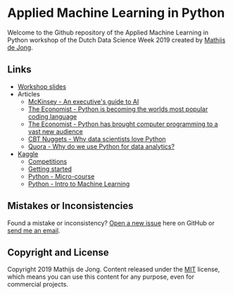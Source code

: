 # Applied Machine Learning in Python
Welcome to the Github repository of the Applied Machine Learning in Python workshop of the Dutch Data Science Week 2019 created by [Mathijs de Jong](https://www.linkedin.com/in/mathijsdejong995/).

## Links
- [Workshop slides](https://github.com/Mathijs995/Applied-Machine-Learning-in-Python/raw/master/DDSW%20-%20Presentation.pdf)
- Articles
  - [McKinsey - An executive's guide to AI](https://www.mckinsey.com/~/media/McKinsey/Business%20Functions/McKinsey%20Analytics/Our%20Insights/An%20executives%20guide%20to%20AI/An-executives-guide-to-AI.ashx)
  - [The Economist - Python is becoming the worlds most popular coding language](https://www.economist.com/graphic-detail/2018/07/26/python-is-becoming-the-worlds-most-popular-coding-language)
  - [The Economist - Python has brought computer programming to a vast new audience](https://www.economist.com/science-and-technology/2018/07/19/python-has-brought-computer-programming-to-a-vast-new-audience)
  - [CBT Nuggets - Why data scientists love Python](https://www.cbtnuggets.com/blog/technology/data/why-data-scientists-love-python)
  - [Quora - Why do we use Python for data analytics?](https://www.quora.com/Why-do-we-use-Python-for-data-analytics)
- [Kaggle](https://www.kaggle.com/)
  - [Competitions](https://www.kaggle.com/competitions)
  - [Getting started](https://www.kaggle.com/getting-started/44916)
  - [Python - Micro-course](https://www.kaggle.com/learn/python)
  - [Python - Intro to Machine Learning](https://www.kaggle.com/learn/intro-to-machine-learning)

## Mistakes or Inconsistencies
Found a mistake or inconsistency? [Open a new issue](https://github.com/Mathijs995/Applied-Machine-Learning-in-Python/issues) here on GitHub or [send me an email](mailto:mathijsdejong1995@gmail.com).

## Copyright and License
Copyright 2019 Mathijs de Jong. Content released under the [MIT](https://github.com/BlackrockDigital/startbootstrap-agency/blob/gh-pages/LICENSE) license, which means you can use this content for any purpose, even for commercial projects.
